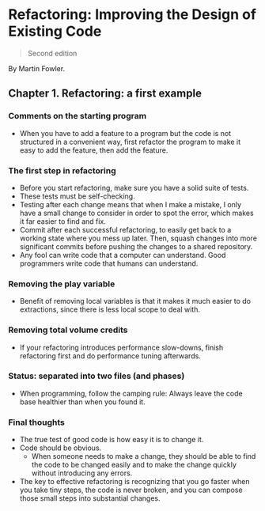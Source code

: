 # Refactoring: Improving the Design of Existing Code
> Second edition

By Martin Fowler.

## Chapter 1. Refactoring: a first example
### Comments on the starting program
* When you have to add a feature to a program but the code is not structured in a convenient way, first refactor the program to make it easy to add the feature, then add the feature.

### The first step in refactoring
* Before you start refactoring, make sure you have a solid suite of tests.
* These tests must be self-checking.
* Testing after each change means that when I make a mistake, I only have a small change to consider in order to spot the error, which makes it far easier to find and fix.
* Commit after each successful refactoring, to easily get back to a working state where you mess up later. Then, squash changes into more significant commits before pushing the changes to a shared repository.
* Any fool can write code that a computer can understand. Good programmers write code that humans can understand.

### Removing the play variable
* Benefit of removing local variables is that it makes it much easier to do extractions, since there is less local scope to deal with.

### Removing total volume credits
* If your refactoring introduces performance slow-downs, finish refactoring first and do performance tuning afterwards.

### Status: separated into two files (and phases)
* When programming, follow the camping rule: Always leave the code base healthier than when you found it.

### Final thoughts
* The true test of good code is how easy it is to change it.
* Code should be obvious.
    * When someone needs to make a change, they should be able to find the code to be changed easily and to make the change quickly without introducing any errors.
* The key to effective refactoring is recognizing that you go faster when you take tiny steps, the code is never broken, and you can compose those small steps into substantial changes.